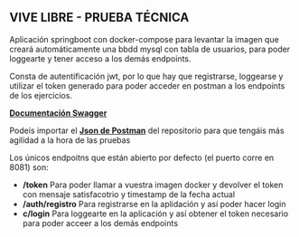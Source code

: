 <h2>VIVE LIBRE - PRUEBA TÉCNICA</h2>

<p>Aplicación springboot con docker-compose para levantar la imagen que creará automáticamente una bbdd mysql con tabla de usuarios, para poder loggearte y tener acceso a los demás endpoints.</p>

<p>Consta de autentificación jwt, por lo que hay que registrarse, loggearse y utilizar el token generado para poder acceder en postman a los endpoints de los ejercicios.</p>

<p><b><a href="https://github.com/sergiom98/ViveLibre/blob/main/ViveLibre%20-%20openapi3_0.yaml">Documentación Swagger</a></b></p> 
<p>Podeís importar el <b><a href="https://github.com/sergiom98/ViveLibre/blob/main/ViveLibre%20-%20PruebaT%C3%A9cnica.postman_collection.json">Json de Postman</a></b> del repositorio para que tengáis más agilidad a la hora de las pruebas</p>
<p>Los únicos endpoitns que están abierto por defecto (el puerto corre en 8081) son:</p> 
<ul>
  <li><b>/token</b> Para poder llamar a vuestra imagen docker y devolver el token con mensaje satisfacotrio y timestamp de la fecha actual</li>
  <li><b>/auth/registro</b> Para registrarse en la aplidación y así poder hacer login</li>
  <li><b>c/login</b> Para loggearte en la aplicación y así obtener el token necesario para poder acceer a los demás endpoints</li>
</ul>
